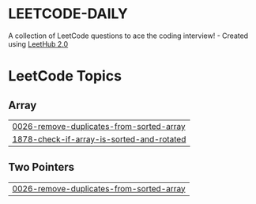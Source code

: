 # LEETCODE-DAILY
A collection of LeetCode questions to ace the coding interview! - Created using [LeetHub 2.0](https://github.com/maitreya2954/LeetHub-2.0-Firefox)

<!---LeetCode Topics Start-->
# LeetCode Topics
## Array
|  |
| ------- |
| [0026-remove-duplicates-from-sorted-array](https://github.com/PrashantPatil-2005/LEETCODE-DAILY/tree/master/0026-remove-duplicates-from-sorted-array) |
| [1878-check-if-array-is-sorted-and-rotated](https://github.com/PrashantPatil-2005/LEETCODE-DAILY/tree/master/1878-check-if-array-is-sorted-and-rotated) |
## Two Pointers
|  |
| ------- |
| [0026-remove-duplicates-from-sorted-array](https://github.com/PrashantPatil-2005/LEETCODE-DAILY/tree/master/0026-remove-duplicates-from-sorted-array) |
<!---LeetCode Topics End-->